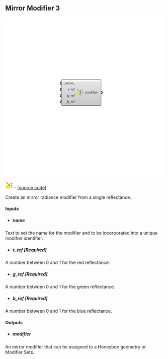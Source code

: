 ## Mirror Modifier 3

![](../../images/components/Mirror_Modifier_3.png)

![](../../images/icons/Mirror_Modifier_3.png) - [[source code]](https://github.com/ladybug-tools/honeybee-grasshopper-radiance/blob/master/honeybee_grasshopper_radiance/src//HB%20Mirror%20Modifier%203.py)


Create an mirror radiance modifier from a single reflectance. 



#### Inputs
* ##### name 
Text to set the name for the modifier and to be incorporated into a unique modifier identifier. 
* ##### r_ref [Required]
A number between 0 and 1 for the red reflectance. 
* ##### g_ref [Required]
A number between 0 and 1 for the green reflectance. 
* ##### b_ref [Required]
A number between 0 and 1 for the blue reflectance. 

#### Outputs
* ##### modifier
An mirror modifier that can be assigned to a Honeybee geometry or Modifier Sets. 